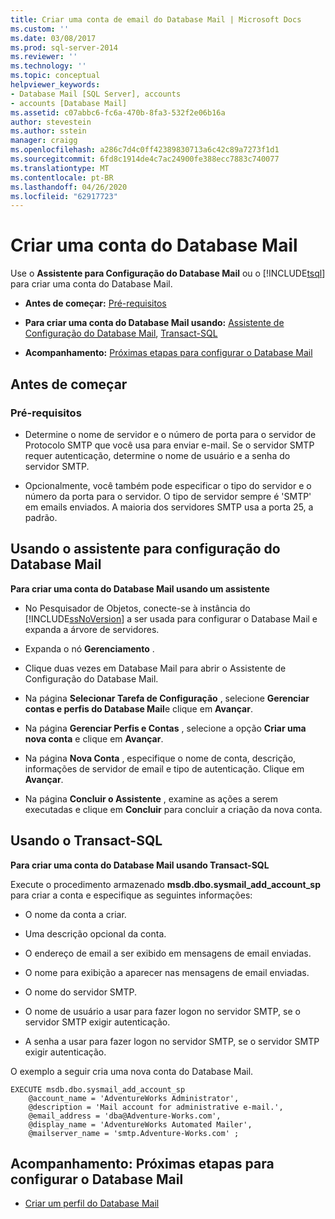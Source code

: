 ```yaml
---
title: Criar uma conta de email do Database Mail | Microsoft Docs
ms.custom: ''
ms.date: 03/08/2017
ms.prod: sql-server-2014
ms.reviewer: ''
ms.technology: ''
ms.topic: conceptual
helpviewer_keywords:
- Database Mail [SQL Server], accounts
- accounts [Database Mail]
ms.assetid: c07abbc6-fc6a-470b-8fa3-532f2e06b16a
author: stevestein
ms.author: sstein
manager: craigg
ms.openlocfilehash: a286c7d4c0ff42389830713a6c42c89a7273f1d1
ms.sourcegitcommit: 6fd8c1914de4c7ac24900fe388ecc7883c740077
ms.translationtype: MT
ms.contentlocale: pt-BR
ms.lasthandoff: 04/26/2020
ms.locfileid: "62917723"
---
```

# <a name="create-a-database-mail-account"></a>Criar uma conta do Database Mail
  Use o **Assistente para Configuração do Database Mail** ou o [!INCLUDE[tsql](../../includes/tsql-md.md)] para criar uma conta do Database Mail.  
  
-   **Antes de começar:**  [Pré-requisitos](#Prerequisites)  
  
-   **Para criar uma conta do Database Mail usando:**  [Assistente de Configuração do Database Mail](#SSMSProcedure), [Transact-SQL](#TsqlProcedure)  
  
-   **Acompanhamento:**  [Próximas etapas para configurar o Database Mail](#FollowUp)  
  
##  <a name="before-you-begin"></a><a name="BeforeYouBegin"></a> Antes de começar  
  
###  <a name="prerequisites"></a><a name="Prerequisites"></a> Pré-requisitos  
  
-   Determine o nome de servidor e o número de porta para o servidor de Protocolo SMTP que você usa para enviar e-mail. Se o servidor SMTP requer autenticação, determine o nome de usuário e a senha do servidor SMTP.  
  
-   Opcionalmente, você também pode especificar o tipo do servidor e o número da porta para o servidor. O tipo de servidor sempre é 'SMTP' em emails enviados. A maioria dos servidores SMTP usa a porta 25, a padrão.  
  
##  <a name="using-database-mail-configuration-wizard"></a><a name="SSMSProcedure"></a> Usando o assistente para configuração do Database Mail  
 **Para criar uma conta do Database Mail usando um assistente**  
  
-   No Pesquisador de Objetos, conecte-se à instância do [!INCLUDE[ssNoVersion](../../includes/ssnoversion-md.md)] a ser usada para configurar o Database Mail e expanda a árvore de servidores.  
  
-   Expanda o nó **Gerenciamento** .  
  
-   Clique duas vezes em Database Mail para abrir o Assistente de Configuração do Database Mail.  
  
-   Na página **Selecionar Tarefa de Configuração** , selecione **Gerenciar contas e perfis do Database Mail**e clique em **Avançar**.  
  
-   Na página **Gerenciar Perfis e Contas** , selecione a opção **Criar uma nova conta** e clique em **Avançar**.  
  
-   Na página **Nova Conta** , especifique o nome de conta, descrição, informações de servidor de email e tipo de autenticação. Clique em **Avançar**.  
  
-   Na página **Concluir o Assistente** , examine as ações a serem executadas e clique em **Concluir** para concluir a criação da nova conta.  
  
##  <a name="using-transact-sql"></a><a name="TsqlProcedure"></a> Usando o Transact-SQL  
 **Para criar uma conta do Database Mail usando Transact-SQL**  
  
 Execute o procedimento armazenado **msdb.dbo.sysmail_add_account_sp** para criar a conta e especifique as seguintes informações:  
  
-   O nome da conta a criar.  
  
-   Uma descrição opcional da conta.  
  
-   O endereço de email a ser exibido em mensagens de email enviadas.  
  
-   O nome para exibição a aparecer nas mensagens de email enviadas.  
  
-   O nome do servidor SMTP.  
  
-   O nome de usuário a usar para fazer logon no servidor SMTP, se o servidor SMTP exigir autenticação.  
  
-   A senha a usar para fazer logon no servidor SMTP, se o servidor SMTP exigir autenticação.  
  
 O exemplo a seguir cria uma nova conta do Database Mail.  
  
```  
EXECUTE msdb.dbo.sysmail_add_account_sp  
    @account_name = 'AdventureWorks Administrator',  
    @description = 'Mail account for administrative e-mail.',  
    @email_address = 'dba@Adventure-Works.com',  
    @display_name = 'AdventureWorks Automated Mailer',  
    @mailserver_name = 'smtp.Adventure-Works.com' ;  
```  
  
##  <a name="follow-up-next-steps-to-configuring-the-database-mail"></a><a name="FollowUp"></a> Acompanhamento: Próximas etapas para configurar o Database Mail  
  
-   [Criar um perfil do Database Mail](create-a-database-mail-profile.md)  
  
  
